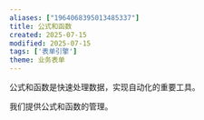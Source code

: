 ```yaml
---
aliases: ["1964068395013485337"]
title: 公式和函数
created: 2025-07-15
modified: 2025-07-15
tags: ['表单引擎']
theme: 业务表单
---
```


公式和函数是快速处理数据，实现自动化的重要工具。

我们提供公式和函数的管理。